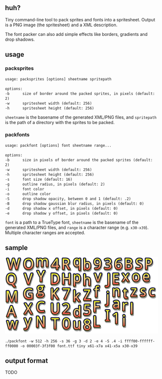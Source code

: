 ## huh?

Tiny command-line tool to pack sprites and fonts into a spritesheet. Output is a PNG image (the spritesheet) and a XML description.

The font packer can also add simple effects like borders, gradients and drop shadows.

## usage

### packsprites

    usage: packsprites [options] sheetname spritepath

    options:
    -b		size of border around the packed sprites, in pixels (default: 2)
    -w		spritesheet width (default: 256)
    -h		spritesheet height (default: 256)


`sheetname` is the basename of the generated XML/PNG files, and `spritepath` is the path of a directory with the sprites to be packed.

### packfonts

    usage: packfont [options] font sheetname range...

    options:
    -b		size in pixels of border around the packed sprites (default: 2)
    -w		spritesheet width (default: 256)
    -h		spritesheet height (default: 256)
    -s		font size (default: 16)
    -g		outline radius, in pixels (default: 2)
    -i		font color
    -o		outline color
    -S		drop shadow opacity, between 0 and 1 (default: .2)
    -B		drop shadow gaussian blur radius, in pixels (default: 0)
    -d		drop shadow x offset, in pixels (default: 0)
    -e		drop shadow y offset, in pixels (default: 0)

`font` is a path to a TrueType font, `sheetname` is the basename of the generated XML/PNG files, and `range` is a character range (e.g. `x30-x39`). Multiple character ranges are accepted.

## sample

![sample](/sample.png?raw=true "sample")

    ./packfont -w 512 -h 256 -s 36 -g 3 -d 2 -e 4 -S .4 -i ffff00-ffffff-ff0000 -o 00003f-3f3f00 font.ttf tiny x61-x7a x41-x5a x30-x39

## output format

TODO
